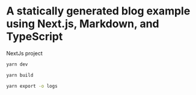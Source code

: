 # A statically generated blog example using Next.js, Markdown, and TypeScript
NextJs project

```bash
yarn dev

yarn build

yarn export -o logs

```